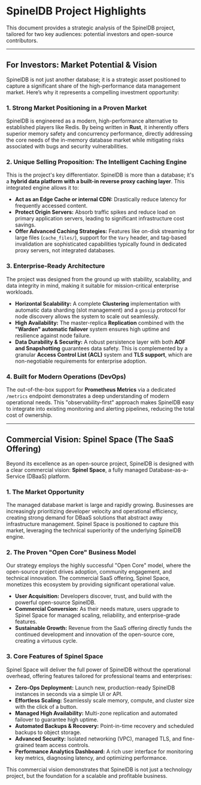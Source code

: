 # SpinelDB Project Highlights

This document provides a strategic analysis of the SpinelDB project, tailored for two key audiences: potential investors and open-source contributors.

---

## For Investors: Market Potential & Vision

SpinelDB is not just another database; it is a strategic asset positioned to capture a significant share of the high-performance data management market. Here’s why it represents a compelling investment opportunity:

### 1. **Strong Market Positioning in a Proven Market**
SpinelDB is engineered as a modern, high-performance alternative to established players like Redis. By being written in **Rust**, it inherently offers superior memory safety and concurrency performance, directly addressing the core needs of the in-memory database market while mitigating risks associated with bugs and security vulnerabilities.

### 2. **Unique Selling Proposition: The Intelligent Caching Engine**
This is the project's key differentiator. SpinelDB is more than a database; it's a **hybrid data platform with a built-in reverse proxy caching layer**. This integrated engine allows it to:
- **Act as an Edge Cache or internal CDN:** Drastically reduce latency for frequently accessed content.
- **Protect Origin Servers:** Absorb traffic spikes and reduce load on primary application servers, leading to significant infrastructure cost savings.
- **Offer Advanced Caching Strategies:** Features like on-disk streaming for large files (`cache_files/`), support for the `Vary` header, and tag-based invalidation are sophisticated capabilities typically found in dedicated proxy servers, not integrated databases.

### 3. **Enterprise-Ready Architecture**
The project was designed from the ground up with stability, scalability, and data integrity in mind, making it suitable for mission-critical enterprise workloads.
- **Horizontal Scalability:** A complete **Clustering** implementation with automatic data sharding (slot management) and a `gossip` protocol for node discovery allows the system to scale out seamlessly.
- **High Availability:** The master-replica **Replication** combined with the **"Warden" automatic failover** system ensures high uptime and resilience against node failure.
- **Data Durability & Security:** A robust persistence layer with both **AOF and Snapshotting** guarantees data safety. This is complemented by a granular **Access Control List (ACL)** system and **TLS support**, which are non-negotiable requirements for enterprise adoption.

### 4. **Built for Modern Operations (DevOps)**
The out-of-the-box support for **Prometheus Metrics** via a dedicated `/metrics` endpoint demonstrates a deep understanding of modern operational needs. This "observability-first" approach makes SpinelDB easy to integrate into existing monitoring and alerting pipelines, reducing the total cost of ownership.

---

## Commercial Vision: Spinel Space (The SaaS Offering)

Beyond its excellence as an open-source project, SpinelDB is designed with a clear commercial vision: **Spinel Space**, a fully managed Database-as-a-Service (DBaaS) platform.

### 1. **The Market Opportunity**
The managed database market is large and rapidly growing. Businesses are increasingly prioritizing developer velocity and operational efficiency, creating strong demand for DBaaS solutions that abstract away infrastructure management. Spinel Space is positioned to capture this market, leveraging the technical superiority of the underlying SpinelDB engine.

### 2. **The Proven "Open Core" Business Model**
Our strategy employs the highly successful "Open Core" model, where the open-source project drives adoption, community engagement, and technical innovation. The commercial SaaS offering, Spinel Space, monetizes this ecosystem by providing significant operational value.
-   **User Acquisition:** Developers discover, trust, and build with the powerful open-source SpinelDB.
-   **Commercial Conversion:** As their needs mature, users upgrade to Spinel Space for managed scaling, reliability, and enterprise-grade features.
-   **Sustainable Growth:** Revenue from the SaaS offering directly funds the continued development and innovation of the open-source core, creating a virtuous cycle.

### 3. **Core Features of Spinel Space**
Spinel Space will deliver the full power of SpinelDB without the operational overhead, offering features tailored for professional teams and enterprises:
-   **Zero-Ops Deployment:** Launch new, production-ready SpinelDB instances in seconds via a simple UI or API.
-   **Effortless Scaling:** Seamlessly scale memory, compute, and cluster size with the click of a button.
-   **Managed High Availability:** Multi-zone replication and automated failover to guarantee high uptime.
-   **Automated Backups & Recovery:** Point-in-time recovery and scheduled backups to object storage.
-   **Advanced Security:** Isolated networking (VPC), managed TLS, and fine-grained team access controls.
-   **Performance Analytics Dashboard:** A rich user interface for monitoring key metrics, diagnosing latency, and optimizing performance.

This commercial vision demonstrates that SpinelDB is not just a technology project, but the foundation for a scalable and profitable business.
